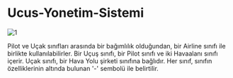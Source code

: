 # Ucus-Yonetim-Sistemi
![1](https://user-images.githubusercontent.com/69516827/219973065-220d7af8-07ff-4b3f-87c7-a5f710d03bc6.jpg)


Pilot ve Uçak sınıfları arasında bir bağımlılık olduğundan, bir Airline sınıfı ile birlikte kullanılabilirler.
Bir Uçuş sınıfı, bir Pilot sınıfı ve iki Havaalanı sınıfı içerir.
Uçak sınıfı, bir Hava Yolu şirketi sınıfına bağlıdır.
Her sınıf, sınıfın özelliklerinin altında bulunan '-' sembolü ile belirtilir.

